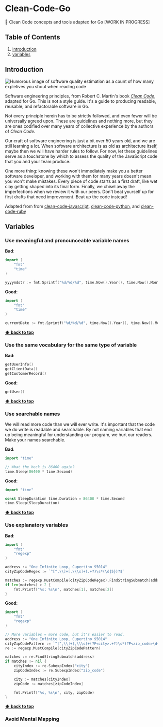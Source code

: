 # Clean-Code-Go
🛁 Clean Code concepts and tools adapted for Go [WORK IN PROGRESS] 

## Table of Contents

1. [Introduction](#introduction)
2. [variables](#variables)

## Introduction

![Humorous image of software quality estimation as a count of how many expletives
you shout when reading code](https://www.osnews.com/images/comics/wtfm.jpg)

Software engineering principles, from Robert C. Martin's book
[*Clean Code*](https://www.amazon.com/Clean-Code-Handbook-Software-Craftsmanship/dp/0132350882), 
adapted for Go. This is not a style guide. It's a guide to producing
readable, reusable, and refactorable software in Go.

Not every principle herein has to be strictly followed, and even fewer will be
universally agreed upon. These are guidelines and nothing more, but they are
ones codified over many years of collective experience by the authors of *Clean
Code*.

Our craft of software engineering is just a bit over 50 years old, and we are still learning a lot. When software architecture is as old as architecture itself, maybe then we will have harder rules to follow. For now, let these guidelines serve as a touchstone by which to assess the quality of the JavaScript code that you and your team produce.

One more thing: knowing these won't immediately make you a better software developer, and working with them for many years doesn't mean you won't make mistakes. Every piece of code starts as a first draft, like wet clay getting shaped into its final form. Finally, we chisel away the imperfections when we review it with our peers. Don't beat yourself up for first drafts that need improvement. Beat up the code instead!

Adapted from 
from [clean-code-javascript](https://github.com/ryanmcdermott/clean-code-javascript),
[clean-code-python](https://github.com/zedr/clean-code-python),
and [clean-code-ruby](https://github.com/uohzxela/clean-code-ruby)

## **Variables**

### Use meaningful and pronounceable variable names

**Bad:**

```Go
import (
	"fmt"
	"time"
)

yyyymdstr := fmt.Sprintf("%d/%d/%d", time.Now().Year(), time.Now().Month(), time.Now().Day())
```

**Good:**

```Go
import (
	"fmt"
	"time"
)

currentDate := fmt.Sprintf("%d/%d/%d", time.Now().Year(), time.Now().Month(), time.Now().Day())
```

**[⬆ back to top](#table-of-contents)**


### Use the same vocabulary for the same type of variable

**Bad:**

```Go
getUserInfo()
getClientData()
getCustomerRecord()
```

**Good:**

```Go
getUser()
```

**[⬆ back to top](#table-of-contents)**

### Use searchable names

We will read more code than we will ever write. It's important that the code we do write is readable and searchable. By not naming variables that end up being meaningful for understanding our program, we hurt our readers. Make your names searchable.

**Bad:**

```Go
import "time"

// What the heck is 86400 again?
time.Sleep(86400 * time.Second)
```

**Good:**

```Go
import "time"

const SleepDuration time.Duration = 86400 * time.Second 
time.Sleep(SleepDuration)
```

**[⬆ back to top](#table-of-contents)**

### Use explanatory variables

**Bad:**
```Go
import (
    "fmt"
    "regexp"
)

address := "One Infinite Loop, Cupertino 95014"
cityZipCodeRegex := `^[^,\\]+[,\\\s]+(.+?)\s*(\d{5})?$`

matches := regexp.MustCompile(cityZipCodeRegex).FindStringSubmatch(address)
if len(matches) > 2 {
	fmt.Printf("%s: %s\n", matches[1], matches[2])
}
```

**Good:**
```Go
import (
    "fmt"
    "regexp"
)

// More variables = more code, but it's easier to read. 
address := "One Infinite Loop, Cupertino 95014"
cityZipCodePattern := `^[^,\\]+[,\\\s]+(?P<city>.+?)\s*(?P<zip_code>\d{5})?$`
re := regexp.MustCompile(cityZipCodePattern)

matches := re.FindStringSubmatch(address)
if matches != nil {
    cityIndex := re.SubexpIndex("city")
    zipCodeIndex := re.SubexpIndex("zip_code")

    city := matches[cityIndex]
    zipCode := matches[zipCodeIndex]

    fmt.Printf("%s, %s\n", city, zipCode)
}
```

**[⬆ back to top](#table-of-contents)**


### Avoid Mental Mapping 
